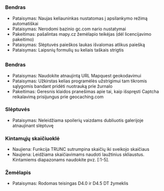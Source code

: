 ##

### Bendras
- Pataisymas: Naujas keliauninkas nustatomas į apsilankymo režimą automatiškai
- Pataisymas: Nerodomi bazinio gc.com nario nustatymai
- Pakeitimas: pašalintas mapy.cz žemėlapio teikėjas (dėl licencijavimo pakeitimo)
- Pataisymas: Slėptuvės paieškos laukas išvalomas atlikus paiešką
- Pataisymas: Laipsnių formulių su keliais taškais strigtis

##

### Bendras
- Pataisymas: Naudokite atnaujintą URL Mapquest geokodavimui
- Pataisymas: Užkirstas kelias programėlės užstrigimui tam tikromis sąlygomis bandant pridėti nuotrauką prie žurnalo
- Pakeitimas: Geresnis klaidos pranešimas apie tai, kaip išspręsti Captcha reikalavimą prisijungus prie geocaching.com

### Slėptuvės
- Pataisymas: Neleidžiama spoilerių vaizdams dubliuotis galerijoje atnaujinant slėptuvę

### Kintamųjų skaičiuoklė
- Naujiena: Funkcija TRUNC sutrumpina skaičių iki sveikojo skaičiaus
- Naujiena: Leidžiama skaičiavimams naudoti laužtinius skliaustus. Kintamiems diapazonams naudokite pvz. \[:1-5\].

### Žemėlapis
- Pataisymas: Rodomas teisingas D4.0 ir D4.5 DT žymeklis
